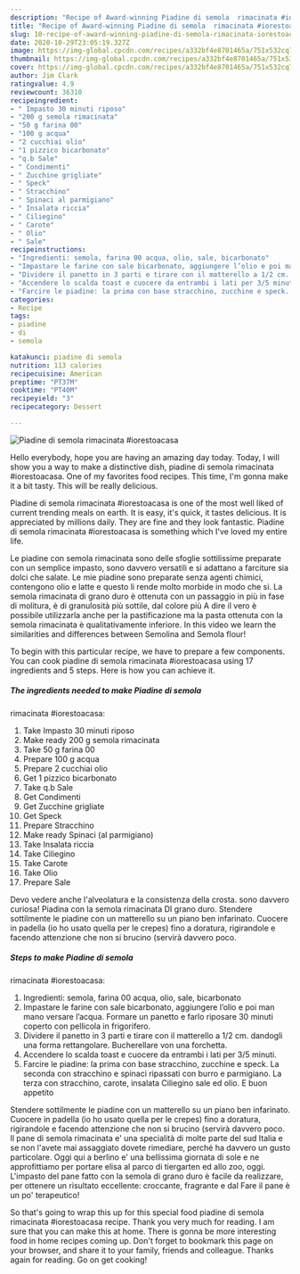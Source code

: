 ```yaml
---
description: "Recipe of Award-winning Piadine di semola  rimacinata #iorestoacasa"
title: "Recipe of Award-winning Piadine di semola  rimacinata #iorestoacasa"
slug: 10-recipe-of-award-winning-piadine-di-semola-rimacinata-iorestoacasa
date: 2020-10-29T23:05:19.327Z
image: https://img-global.cpcdn.com/recipes/a332bf4e8701465a/751x532cq70/piadine-di-semola-rimacinata-iorestoacasa-recipe-main-photo.jpg
thumbnail: https://img-global.cpcdn.com/recipes/a332bf4e8701465a/751x532cq70/piadine-di-semola-rimacinata-iorestoacasa-recipe-main-photo.jpg
cover: https://img-global.cpcdn.com/recipes/a332bf4e8701465a/751x532cq70/piadine-di-semola-rimacinata-iorestoacasa-recipe-main-photo.jpg
author: Jim Clark
ratingvalue: 4.9
reviewcount: 36310
recipeingredient:
- " Impasto 30 minuti riposo"
- "200 g semola rimacinata"
- "50 g farina 00"
- "100 g acqua"
- "2 cucchiai olio"
- "1 pizzico bicarbonato"
- "q.b Sale"
- " Condimenti"
- " Zucchine grigliate"
- " Speck"
- " Stracchino"
- " Spinaci al parmigiano"
- " Insalata riccia"
- " Ciliegino"
- " Carote"
- " Olio"
- " Sale"
recipeinstructions:
- "Ingredienti: semola, farina 00 acqua, olio, sale, bicarbonato"
- "Impastare le farine con sale bicarbonato, aggiungere l’olio e poi man mano versare l’acqua. Formare un panetto e farlo riposare 30 minuti coperto con pellicola in frigorifero."
- "Dividere il panetto in 3 parti e tirare con il matterello a 1/2 cm. dandogli una forma rettangolare. Bucherellare von una forchetta."
- "Accendere lo scalda toast e cuocere da entrambi i lati per 3/5 minuti."
- "Farcire le piadine: la prima con base stracchino, zucchine e speck. La seconda con stracchino e spinaci ripassati con burro e parmigiano. La terza con stracchino, carote, insalata Ciliegino sale ed olio. E buon appetito"
categories:
- Recipe
tags:
- piadine
- di
- semola

katakunci: piadine di semola 
nutrition: 113 calories
recipecuisine: American
preptime: "PT37M"
cooktime: "PT40M"
recipeyield: "3"
recipecategory: Dessert

---
```



![Piadine di semola 
rimacinata
#iorestoacasa](https://img-global.cpcdn.com/recipes/a332bf4e8701465a/751x532cq70/piadine-di-semola-rimacinata-iorestoacasa-recipe-main-photo.jpg)

Hello everybody, hope you are having an amazing day today. Today, I will show you a way to make a distinctive dish, piadine di semola 
rimacinata
#iorestoacasa. One of my favorites food recipes. This time, I'm gonna make it a bit tasty. This will be really delicious.

Piadine di semola 
rimacinata
#iorestoacasa is one of the most well liked of current trending meals on earth. It is easy, it's quick, it tastes delicious. It is appreciated by millions daily. They are fine and they look fantastic. Piadine di semola 
rimacinata
#iorestoacasa is something which I've loved my entire life.

Le piadine con semola rimacinata sono delle sfoglie sottilissime preparate con un semplice impasto, sono davvero versatili e si adattano a farciture sia dolci che salate. Le mie piadine sono preparate senza agenti chimici, contengono olio e latte e questo li rende molto morbide in modo che si. La semola rimacinata di grano duro è ottenuta con un passaggio in più in fase di molitura, è di granulosità più sottile, dal colore più A dire il vero è possibile utilizzarla anche per la pastificazione ma la pasta ottenuta con la semola rimacinata è qualitativamente inferiore. In this video we learn the similarities and differences between Semolina and Semola flour!


To begin with this particular recipe, we have to prepare a few components. You can cook piadine di semola 
rimacinata
#iorestoacasa using 17 ingredients and 5 steps. Here is how you can achieve it.

<!--inarticleads1-->

##### The ingredients needed to make Piadine di semola 
rimacinata
#iorestoacasa:

1. Take  Impasto 30 minuti riposo
1. Make ready 200 g semola rimacinata
1. Take 50 g farina 00
1. Prepare 100 g acqua
1. Prepare 2 cucchiai olio
1. Get 1 pizzico bicarbonato
1. Take q.b Sale
1. Get  Condimenti
1. Get  Zucchine grigliate
1. Get  Speck
1. Prepare  Stracchino
1. Make ready  Spinaci (al parmigiano)
1. Take  Insalata riccia
1. Take  Ciliegino
1. Take  Carote
1. Take  Olio
1. Prepare  Sale


Devo vedere anche l&#39;alveolatura e la consistenza della crosta. sono davvero curiosa! Piadina con la semola rimacinata DI grano duro. Stendere sottilmente le piadine con un matterello su un piano ben infarinato. Cuocere in padella (io ho usato quella per le crepes) fino a doratura, rigirandole e facendo attenzione che non si brucino (servirà davvero poco. 

<!--inarticleads2-->

##### Steps to make Piadine di semola 
rimacinata
#iorestoacasa:

1. Ingredienti: semola, farina 00 acqua, olio, sale, bicarbonato
1. Impastare le farine con sale bicarbonato, aggiungere l’olio e poi man mano versare l’acqua. Formare un panetto e farlo riposare 30 minuti coperto con pellicola in frigorifero.
1. Dividere il panetto in 3 parti e tirare con il matterello a 1/2 cm. dandogli una forma rettangolare. Bucherellare von una forchetta.
1. Accendere lo scalda toast e cuocere da entrambi i lati per 3/5 minuti.
1. Farcire le piadine: la prima con base stracchino, zucchine e speck. La seconda con stracchino e spinaci ripassati con burro e parmigiano. La terza con stracchino, carote, insalata Ciliegino sale ed olio. E buon appetito


Stendere sottilmente le piadine con un matterello su un piano ben infarinato. Cuocere in padella (io ho usato quella per le crepes) fino a doratura, rigirandole e facendo attenzione che non si brucino (servirà davvero poco. Il pane di semola rimacinata e&#39; una specialità di molte parte del sud Italia e se non l&#39;avete mai assaggiato dovete rimediare, perché ha davvero un gusto particolare. Oggi qui a berlino e&#39; una bellissima giornata di sole e ne approfittiamo per portare elisa al parco di tiergarten ed allo zoo, oggi. L&#39;impasto del pane fatto con la semola di grano duro è facile da realizzare, per ottenere un risultato eccellente: croccante, fragrante e dal Fare il pane è un po&#39; terapeutico! 

So that's going to wrap this up for this special food piadine di semola 
rimacinata
#iorestoacasa recipe. Thank you very much for reading. I am sure that you can make this at home. There is gonna be more interesting food in home recipes coming up. Don't forget to bookmark this page on your browser, and share it to your family, friends and colleague. Thanks again for reading. Go on get cooking!
